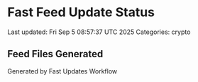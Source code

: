 # Fast Feed Update Status
Last updated: Fri Sep  5 08:57:37 UTC 2025
Categories: crypto

## Feed Files Generated

Generated by Fast Updates Workflow
